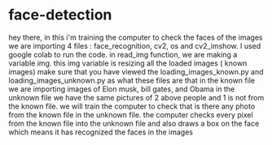 # face-detection
hey there, in this i'm training the computer to check the faces of the images
we are importing 4 files : face_recognition, cv2, os and cv2_imshow.
I used google colab to run the code.
in read_img function, we are making a variable img. this img variable is resizing all the loaded images ( known images) 
make sure that you have viewed the loading_images_known.py and loading_images_unknown.py as what these files are that in the known file we are importing images of Elon musk, bill gates, and Obama
in the unknown file we have the same pictures of 2 above people and 1 is not from the known file.
we will train the computer to check that is there any photo from the known file in the unknown file. 
the computer checks every pixel from the known file into the unknown file and also draws a box on the face which means it has recognized the faces in the images
